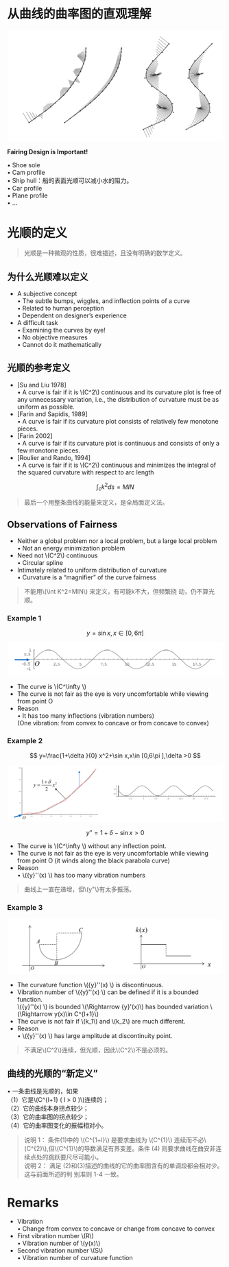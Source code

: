 # 从曲线的曲率图的直观理解    

![](../assets/光顺5.png)    


**Fairing Design is Important!**    

• Shoe sole    
• Cam profile    
• Ship hull：船的表面光顺可以减小水的阻力。    
• Car profile    
• Plane profile    
• …     

# 光顺的定义

> 光顺是一种微观的性质，很难描述，且没有明确的数学定义。   

## 为什么光顺难以定义    

* A subjective concept     
• The subtle bumps, wiggles, and inflection points of a curve      
• Related to human perception    
• Dependent on designer’s experience    
* A difficult task     
• Examining the curves by eye!    
• No objective measures    
• Cannot do it mathematically    

## 光顺的参考定义     

* [Su and Liu 1978]       
• A curve is fair if it is \\(C^2\\) continuous and its curvature plot is free of any unnecessary variation, i.e., the distribution of curvature must be as uniform as possible.     
* [Farin and Sapidis, 1989]      
• A curve is fair if its curvature plot consists of relatively few 
monotone pieces.    
* [Farin 2002]     
• A curve is fair if its curvature plot is continuous and consists of only a few monotone pieces.     
* [Roulier and Rando, 1994]     
• A curve is fair if it is \\(C^2\\) continuous and minimizes the integral of the squared curvature with respect to arc length    

$$
\int _ck^2ds=MIN
$$

> 最后一个用整条曲线的能量来定义，是全局面定义法。    

## Observations of Fairness     

* Neither a global problem nor a local problem, but a  large local problem      
• Not an energy minimization problem    
* Need not \\(C^2\\) continuous     
• Circular spline      
* Intimately related to uniform distribution of curvature     
• Curvature is a “magnifier” of the curve fairness      

> 不能用\\(\int K^2=MIN\\) 来定义，有可能k不大，但频繁挠
动，仍不算光顺。   

### Example 1    

$$
y=\sin x, x\in[0,6\pi]
$$

![](../assets/光顺9.png)    

* The curve is \\(C^\infty \\)    
* The curve is not fair as the eye is very uncomfortable while 
viewing from point O       
* Reason     
• It has too many inflections (vibration numbers)    
(One vibration: from convex to concave or from concave to convex)     


### Example 2   

$$
y=\frac{1+\delta }{0} x^2+\sin x,x\in [0,6\pi ],\delta >0
$$

![](../assets/光顺10-1.png)    

$$
{y}'' =1+\delta -\sin x > 0
$$

* The curve is \\(C^\infty \\) without any inflection point.    
* The curve is not fair as the eye is very uncomfortable while viewing from point O (it winds along the black parabola curve)     
* Reason     
• \\({y}''(x) \\) has too many vibration numbers       

> 曲线上一直在递增，但\\(y"\\)有太多振荡。    

### Example 3    

![](../assets/光顺11.png)  

* The curvature function \\({y}''(x) \\) is discontinuous.    
* Vibration number of \\({y}''(x) \\) can be defined if it is a bounded function.         
\\({y}''(x) \\) is bounded \\(\Rightarrow {y}'(x)\\) has bounded variation \\(\Rightarrow y(x)\in C^{l+1}\\)    
* The curve is not fair if \\(k_1\\) and  \\(k_2\\) are much different.      
* Reason      
• \\({y}''(x) \\) has large amplitude at discontinuity point.

> 不满足\\(C^2\\)连续，但光顺，因此\\(C^2\\)不是必须的。    

## 曲线的光顺的“新定义”     

• 一条曲线是光顺的，如果     
（1）它是\\(C^{l+1}  ( l > 0 )\\)连续的；    
（2）它的曲线本身拐点较少；     
（3）它的曲率图的拐点较少；    
（4）它的曲率图变化的振幅相对小。    

> 说明 1： 条件(1)中的 \\(C^{1+l}\\) 是要求曲线为 \\(C^{1}\\) 连续而不必\\(C^{2}\\),但\\(C^{1}\\)的导数满足有界变差。条件 (4) 则要求曲线在曲安非连续点处的跳跃要尺尽可能小。     
说明 2： 满足 (2)和(3)描述的曲线的它的曲率图含有的单调段都会相对少。这与前面所述的判 别准则 1-4 一致。


# Remarks   

* Vibration     
• Change from convex to concave or change from concave to convex     
* First vibration number \\(R\\)      
• Vibration number of \\(y(x)\\)     
* Second vibration number \\(S\\)    
• Vibration number of curvature function     

